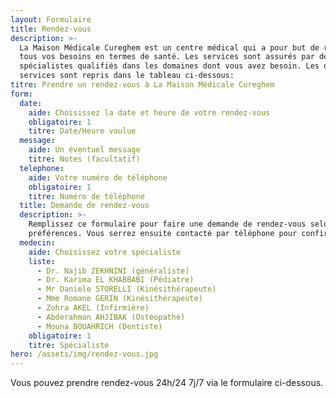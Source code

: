 ```yaml
---
layout: Formulaire
title: Rendez-vous
description: >-
  La Maison Médicale Cureghem est un centre médical qui a pour but de répondre à
  tous vos besoins en termes de santé. Les services sont assurés par des
  spécialistes qualifiés dans les domaines dont vous avez besoin. Les différents
  services sont repris dans le tableau ci-dessous:
titre: Prendre un rendez-vous à La Maison Médicale Cureghem
form:
  date:
    aide: Choisissez la date et heure de votre rendez-vous
    obligatoire: 1
    titre: Date/Heure voulue
  message:
    aide: Un éventuel message
    titre: Notes (facultatif)
  telephone:
    aide: Votre numéro de téléphone
    obligatoire: 1
    titre: Numéro de téléphone
  title: Demande de rendez-vous
  description: >-
    Remplissez ce formulaire pour faire une demande de rendez-vous selon vos
    préférences. Vous serrez ensuite contacté par téléphone pour confirmation.
  medecin:
    aide: Choisissez votre spécialiste
    liste:
      - Dr. Najib ZEKHNINI (généraliste)
      - Dr. Karima EL KHABBABI (Pédiatre)
      - Mr Daniele STORELLI (Kinésithérapeute)
      - Mme Romane GERIN (Kinésithérapeute)
      - Zohra AKEL (Infirmière)
      - Abderahman AHJIBAK (Ostéopathe)
      - Mouna BOUAHRICH (Dentiste)
    obligatoire: 1
    titre: Spécialiste
hero: /assets/img/rendez-vous.jpg
---
```


Vous pouvez prendre rendez-vous 24h/24 7j/7 via le formulaire ci-dessous.

